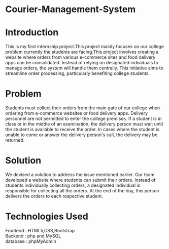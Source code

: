 # Courier-Management-System
# Introduction
 This is my first internship project.This project mainly focuses on our college problem currently the students are facing.This project involves creating a website where orders from various e-commerce sites and food delivery apps can be consolidated. Instead of relying on designated individuals to manage orders, the system will handle them centrally. This initiative aims to streamline order processing, particularly benefiting college students.

# Problem 
Students must collect their orders from the main gate of our college when ordering from e-commerce websites or food delivery apps. Delivery personnel are not permitted to enter the college premises. If a student is in class or in the middle of an examination, the delivery person must wait until the student is available to receive the order. In cases where the student is unable to come or answer the delivery person's call, the delivery may be returned.
   
# Solution 
 We devised a solution to address the issue mentioned earlier. Our team developed a website where students can submit their orders. Instead of students individually collecting orders, a designated individual is responsible for collecting all the orders. At the end of the day, this person delivers the orders to each respective student.

# Technologies Used
Frontend : HTML5,CSS,Bootstrap <br>
Backend  : php and MySQL <br>
database : phpMyAdmin 
